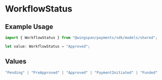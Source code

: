 # WorkflowStatus

## Example Usage

```typescript
import { WorkflowStatus } from "@wingspan/payments/sdk/models/shared";

let value: WorkflowStatus = "Approved";
```

## Values

```typescript
"Pending" | "PreApproved" | "Approved" | "PaymentInitiated" | "Funded" | "Declined"
```